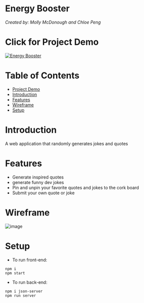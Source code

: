 # Energy Booster
*Created by: Molly McDonough and Chloe Peng* 

#   Click for Project Demo 
[![Energy Booster](https://user-images.githubusercontent.com/61214246/172256711-e528fead-743b-4519-ad65-442070bb1809.png)](https://www.youtube.com/watch?v=AL6odm3MIx8&t=12s&ab_channel=ChloePeng)


# Table of Contents 
*   [Project Demo](#click-for-project-demo)
*   [Introduction](#introduction)
*   [Features](#features)
*   [Wireframe](#wireframe)
*   [Setup](#setup)

#   Introduction
A web application that randomly generates jokes and quotes

#   Features 
- Generate inspired quotes
- generate funny dev jokes
- Pin and unpin your favorite quotes and jokes to the cork board
- Submit your own quote or joke

#   Wireframe 
![image](https://user-images.githubusercontent.com/61214246/172075916-61ef871e-1dd7-4e22-9a9b-13cc2808ecfc.png)



#   Setup
- To run front-end:
```
npm i
npm start
```

- To run back-end:
```
npm i json-server
npm run server
```
